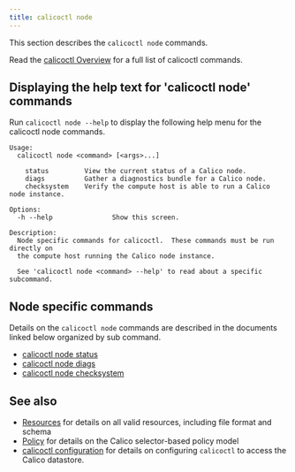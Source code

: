```yaml
---
title: calicoctl node
---
```


This section describes the `calicoctl node` commands.

Read the [calicoctl Overview]({{site.baseurl}}/{{page.version}}/reference/calicoctl)
for a full list of calicoctl commands.

## Displaying the help text for 'calicoctl node' commands

Run `calicoctl node --help` to display the following help menu for the
calicoctl node commands.

```
Usage:
  calicoctl node <command> [<args>...]

    status         View the current status of a Calico node.
    diags          Gather a diagnostics bundle for a Calico node.
    checksystem    Verify the compute host is able to run a Calico node instance.

Options:
  -h --help               Show this screen.

Description:
  Node specific commands for calicoctl.  These commands must be run directly on
  the compute host running the Calico node instance.
  
  See 'calicoctl node <command> --help' to read about a specific subcommand.
```

## Node specific commands

Details on the `calicoctl node` commands are described in the documents linked below
organized by sub command.

-  [calicoctl node status](status.md)
-  [calicoctl node diags](diags.md)
-  [calicoctl node checksystem](checksystem.md)

## See also
-  [Resources](../../resources/README.md) for details on all valid resources, including file format
   and schema
-  [Policy](../../resources/policy.md) for details on the Calico selector-based policy model
-  [calicoctl configuration](../../setup/config.md) for details on configuring `calicoctl` to access
   the Calico datastore.
